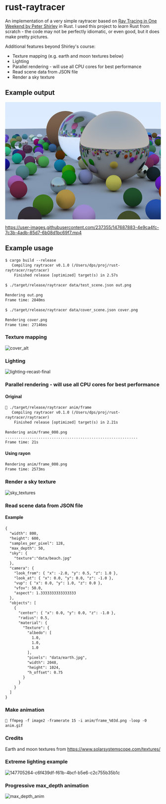 # rust-raytracer

An implementation of a very simple raytracer based on [Ray Tracing in One Weekend
 by Peter Shirley](https://raytracing.github.io/books/RayTracingInOneWeekend.html) in Rust. I used this project to *learn* Rust from scratch - the code may not be perfectly idiomatic, or even good, but it does make pretty pictures.

Additional features beyond Shirley's course:
* Texture mapping (e.g. earth and moon textures below)
* Lighting
* Parallel rendering - will use all CPU cores for best performance
* Read scene data from JSON file
* Render a sky texture

## Example output
![Latest output](raytracer/output/cover.png)

https://user-images.githubusercontent.com/237355/147687883-4e9ca4fc-7c3b-4adb-85d7-6b08d1bc69f7.mp4

## Example usage
```
$ cargo build --release
   Compiling raytracer v0.1.0 (/Users/dps/proj/rust-raytracer/raytracer)
    Finished release [optimized] target(s) in 2.57s

$ ./target/release/raytracer data/test_scene.json out.png

Rendering out.png
Frame time: 2840ms

$ ./target/release/raytracer data/cover_scene.json cover.png

Rendering cover.png
Frame time: 27146ms
```

### Texture mapping
![cover_alt](https://user-images.githubusercontent.com/237355/147840674-38dd846f-1d4d-40a8-a573-e626a454f55a.png)

### Lighting
![lighting-recast-final](https://user-images.githubusercontent.com/237355/147840677-8e895fe5-1d25-428e-a847-6120af3ecfec.png)

### Parallel rendering - will use all CPU cores for best performance

#### Original
```
🚀 ./target/release/raytracer anim/frame
   Compiling raytracer v0.1.0 (/Users/dps/proj/rust-raytracer/raytracer)
    Finished release [optimized] target(s) in 2.21s

Rendering anim/frame_000.png
............................................................
Frame time: 21s
```
#### Using rayon
```
Rendering anim/frame_000.png
Frame time: 2573ms
```
### Render a sky texture
![sky_textures](https://user-images.githubusercontent.com/237355/147840693-355a75da-a473-4c44-b712-842129450306.gif)

### Read scene data from JSON file

#### Example
```
{
  "width": 800,
  "height": 600,
  "samples_per_pixel": 128,
  "max_depth": 50,
  "sky": {
    "texture":"data/beach.jpg"
  },
  "camera": {
    "look_from": { "x": -2.0, "y": 0.5, "z": 1.0 },
    "look_at": { "x": 0.0, "y": 0.0, "z": -1.0 },
    "vup": { "x": 0.0, "y": 1.0, "z": 0.0 },
    "vfov": 50.0,
    "aspect": 1.3333333333333333
  },
  "objects": [
    {
      "center": { "x": 0.0, "y": 0.0, "z": -1.0 },
      "radius": 0.5,
      "material": {
        "Texture": {
          "albedo": [
            1.0,
            1.0,
            1.0
          ],
          "pixels": "data/earth.jpg",
          "width": 2048,
          "height": 1024,
          "h_offset": 0.75
        }
      }
    }
  ]
}
```

### Make animation
```
🚀 ffmpeg -f image2 -framerate 15 -i anim/frame_%03d.png -loop -0 anim.gif
```

### Credits
Earth and moon textures from https://www.solarsystemscope.com/textures/

### Extreme lighting example
![147705264-c6f439df-f61b-4bcf-b5e6-c2c755b35b1c](https://user-images.githubusercontent.com/237355/147706272-7e35f213-914f-43dd-9b8b-4d3e7628cc19.png)

### Progressive max_depth animation
![max_depth_anim](https://user-images.githubusercontent.com/237355/148159509-aa492f3b-2805-45fe-94a6-3588fbf69bb2.gif)

